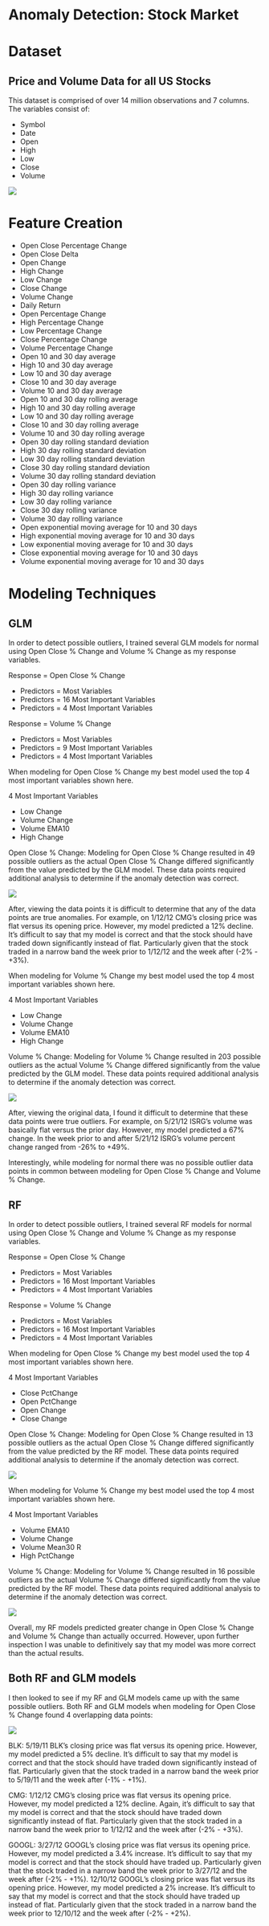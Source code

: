 # Anomaly Detection: Stock Market
# Dataset
## Price and Volume Data for all US Stocks 
This dataset is comprised of over 14 million observations and 7 columns. The variables consist of:
- Symbol
- Date
- Open
- High
- Low
- Close
- Volume  

![](figs/Picture1.png)
# Feature Creation
- Open Close Percentage Change 
- Open Close Delta 
- Open Change 
- High Change 
- Low Change 
- Close Change 
- Volume Change 
- Daily Return 
- Open Percentage Change 
- High Percentage Change 
- Low Percentage Change 
- Close Percentage Change
- Volume Percentage Change 
- Open 10 and 30 day average 
- High 10 and 30 day average
- Low 10 and 30 day average
- Close 10 and 30 day average
- Volume 10 and 30 day average
- Open 10 and 30 day rolling average
- High 10 and 30 day rolling average
- Low 10 and 30 day rolling average
- Close 10 and 30 day rolling average
- Volume 10 and 30 day rolling average
- Open 30 day rolling standard deviation 
- High 30 day rolling standard deviation
- Low 30 day rolling standard deviation
- Close 30 day rolling standard deviation
- Volume 30 day rolling standard deviation
- Open 30 day rolling variance
- High 30 day rolling variance
- Low 30 day rolling variance
- Close 30 day rolling variance
- Volume 30 day rolling variance
- Open exponential moving average for 10 and 30 days 
- High exponential moving average for 10 and 30 days 
- Low exponential moving average for 10 and 30 days 
- Close exponential moving average for 10 and 30 days 
- Volume exponential moving average for 10 and 30 days 

# Modeling Techniques
## GLM
In order to detect possible outliers, I trained several GLM models for normal using Open Close % Change
and Volume % Change as my response variables. 

Response = Open Close % Change
- Predictors = Most Variables
- Predictors = 16 Most Important Variables
- Predictors = 4 Most Important Variables

Response = Volume % Change
- Predictors = Most Variables
- Predictors = 9 Most Important Variables
- Predictors = 4 Most Important Variables

When modeling for Open Close % Change my best model used the top 4 most important variables shown here. 

4 Most Important Variables
- Low Change
- Volume Change
- Volume EMA10
- High Change

Open Close % Change: Modeling for Open Close % Change resulted in 49 possible outliers as the actual Open Close % Change differed significantly from the value predicted by the GLM model. These data points required additional analysis to determine if the anomaly
detection was correct. 

![](figs/Picture2.png)

After, viewing the data points it is difficult to determine that any of the data points are true anomalies. For example, on 1/12/12 CMG’s closing price was flat versus its opening price. However, my model predicted a 12% decline. It’s difficult to say that my model is correct and that the stock should have traded down significantly instead of flat. Particularly given that the stock traded in a narrow band the
week prior to 1/12/12 and the week after (-2% - +3%).

When modeling for Volume % Change my best model used the top 4 most important variables shown here. 

4 Most Important Variables
- Low Change
- Volume Change
- Volume EMA10
- High Change

Volume % Change: Modeling for Volume % Change resulted in 203 possible outliers as the actual Volume % Change differed significantly from the value predicted by the GLM model. These data points required additional analysis to determine if the anomaly detection was correct.

![](figs/Picture3.png)

After, viewing the original data, I found it difficult to determine that these data points were true outliers. For example, on 5/21/12 ISRG’s volume was basically flat versus the prior day. However, my model predicted a 67% change. In the week prior to and after 5/21/12 ISRG’s volume percent change ranged from -26% to +49%. 

Interestingly, while modeling for normal there was no possible outlier data points in common between modeling for Open Close % Change and Volume % Change.

## RF
In order to detect possible outliers, I trained several RF models for normal using Open Close % Change and Volume % Change as my response variables. 

Response = Open Close % Change
- Predictors = Most Variables
- Predictors = 16 Most Important Variables
- Predictors = 4 Most Important Variables

Response = Volume % Change
- Predictors = Most Variables
- Predictors = 16 Most Important Variables
- Predictors = 4 Most Important Variables

When modeling for Open Close % Change my best model used the top 4 most important variables shown here. 

4 Most Important Variables
- Close PctChange
- Open PctChange
- Open Change
- Close Change

Open Close % Change: Modeling for Open Close % Change resulted in 13 possible outliers as the actual Open Close % Change differed significantly from the value predicted by the RF model. These data points required additional analysis to determine if the anomaly detection was correct.

![](figs/Picture4.png)

When modeling for Volume % Change my best model used the top 4 most important variables shown here. 

4 Most Important Variables
- Volume EMA10
- Volume Change
- Volume Mean30 R
- High PctChange

Volume % Change: Modeling for Volume % Change resulted in 16 possible outliers as the actual Volume % Change differed significantly from the value predicted by the RF model. These data points required additional analysis to determine if the anomaly detection was correct.

![](figs/Picture5.png)

Overall, my RF models predicted greater change in Open Close % Change and Volume % Change than actually occurred. However, upon further inspection I was unable to definitively say that my model was more correct than the actual results.

## Both RF and GLM models
I then looked to see if my RF and GLM models came up with the same possible outliers. Both RF and GLM models when modeling for Open Close % Change found 4 overlapping data points:

![](figs/Picture6.png)

BLK: 5/19/11 BLK’s closing price was flat versus its opening price. However, my model predicted a 5% decline. It’s difficult to say that my model is correct and that the stock should have traded down significantly instead of flat. Particularly given that the stock traded in a narrow band the week prior to 5/19/11 and the week after (-1% - +1%).

CMG: 1/12/12 CMG’s closing price was flat versus its opening price. However, my model predicted a 12% decline. Again, it’s difficult to say that my model is correct and that the stock should have traded down significantly instead of flat. Particularly given that the stock traded in a narrow band the week prior to 1/12/12 and the week after (-2% - +3%).

GOOGL: 3/27/12 GOOGL’s closing price was flat versus its opening price. However, my model predicted a 3.4% increase. It’s difficult to say that my model is correct and that the stock should have traded up. Particularly given that the stock traded in a narrow band the week prior to 3/27/12 and the week after (-2% - +1%). 12/10/12 GOOGL’s closing price was flat versus its opening price. However, my model predicted a 2% increase. It’s difficult to say that my model is correct and that the stock should have traded up instead of
flat. Particularly given that the stock traded in a narrow band the week prior to 12/10/12 and the week after
(-2% - +2%).
